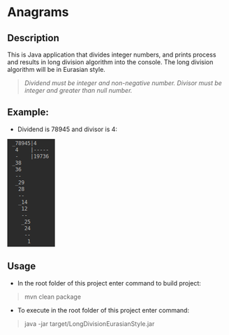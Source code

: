 # Anagrams

## Description

This is Java application that divides integer numbers, and prints process and results in long division algorithm 
into the console. The long division algorithm will be in Eurasian style. 

>_Dividend must be integer and non-negative number._
>_Divisor must be integer and greater than null number._





## Example:

- Dividend is 78945 and divisor is 4:

![Dividend is 78945 and divisor is 4:](images/integer_division.png)


## Usage

- In the root folder of this project enter command to build project:

> mvn clean package

- To execute in the root folder of this project enter command:

> java -jar target/LongDivisionEurasianStyle.jar

